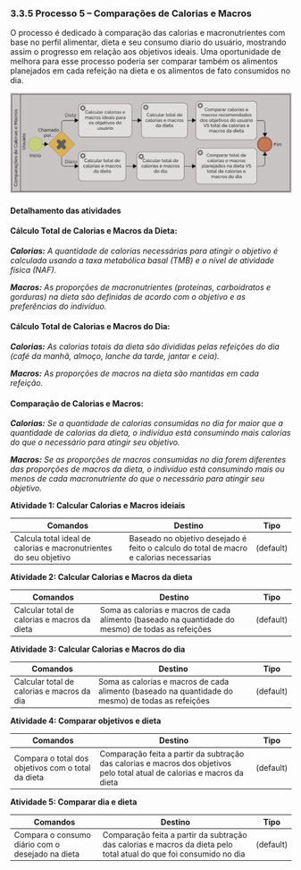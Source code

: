 ### 3.3.5 Processo 5 – Comparações de Calorias e Macros

O processo é dedicado à comparação das calorias e macronutrientes com base no perfil alimentar, dieta e seu consumo diario do usuário, mostrando assim o progresso em relação aos objetivos ideais. Uma oportunidade de melhora para esse processo poderia ser comparar também os alimentos planejados em cada refeição na dieta e os alimentos de fato consumidos no dia.

![PROCESSO 5](../images/comparacoes-calorias-macros.png "Modelo BPMN do Processo 5.")

#### Detalhamento das atividades

#### Cálculo Total de Calorias e Macros da Dieta:

_**Calorias:** A quantidade de calorias necessárias para atingir o objetivo é calculada usando a taxa metabólica basal (TMB) e o nível de atividade física (NAF)._

_**Macros:** As proporções de macronutrientes (proteínas, carboidratos e gorduras) na dieta são definidas de acordo com o objetivo e as preferências do indivíduo._

#### Cálculo Total de Calorias e Macros do Dia:

_**Calorias:** As calorias totais da dieta são divididas pelas refeições do dia (café da manhã, almoço, lanche da tarde, jantar e ceia)._

_**Macros:** As proporções de macros na dieta são mantidas em cada refeição._


#### Comparação de Calorias e Macros:

_**Calorias:** Se a quantidade de calorias consumidas no dia for maior que a quantidade de calorias da dieta, o indivíduo está consumindo mais calorias do que o necessário para atingir seu objetivo._

_**Macros:** Se as proporções de macros consumidas no dia forem diferentes das proporções de macros da dieta, o indivíduo está consumindo mais ou menos de cada macronutriente do que o necessário para atingir seu objetivo._




**Atividade 1: Calcular Calorias e Macros ideiais**

| **Comandos**         |  **Destino**                   | **Tipo** |
| ---                  | ---                            | ---               |
| Calcula total ideal de calorias e macronutrientes do seu objetivo | Baseado no objetivo desejado é feito o calculo do total de macro e calorias necessarias | (default) |

**Atividade 2: Calcular Calorias e Macros da dieta**

| **Comandos**         |  **Destino**                   | **Tipo** |
| ---                  | ---                            | ---               |
| Calcular total de calorias e macros da dieta | Soma as calorias e macros de cada alimento (baseado na quantidade do mesmo) de todas as refeições | (default) |


**Atividade 3: Calcular Calorias e Macros do dia**

| **Comandos**         |  **Destino**                   | **Tipo** |
| ---                  | ---                            | ---               |
| Calcular total de calorias e macros da dia | Soma as calorias e macros de cada alimento (baseado na quantidade do mesmo) de todas as refeições | (default) |

**Atividade 4: Comparar objetivos e dieta**

| **Comandos**         |  **Destino**                   | **Tipo** |
| ---                  | ---                            | ---               |
| Compara o total dos objetivos com o total da dieta | Comparação feita a partir da subtração das calorias e macros dos objetivos pelo total atual de calorias e macros da dieta | (default) |


**Atividade 5: Comparar dia e dieta**

| **Comandos**         |  **Destino**                   | **Tipo** |
| ---                  | ---                            | ---               |
| Compara o consumo diário com o desejado na dieta | Comparação feita a partir da subtração das calorias e macros da dieta pelo total atual do que foi consumido no dia | (default) |




